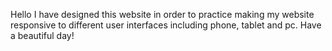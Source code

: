 Hello I have designed this website in order to practice making my website responsive to different user interfaces including phone, tablet and pc. Have a beautiful day!
